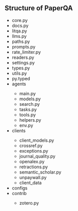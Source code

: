## Structure of PaperQA

<ul>
  <li>core.py</li>
  <li>docs.py</li>
  <li>litqa.py</li>
  <li>llms.py</li>
  <li>paths.py</li>
  <li>prompts.py</li>
  <li>rate_limiter.py</li>
  <li>readers.py</li>
  <li>settings.py</li>
  <li>types.py</li>
  <li>utils.py</li>
  <li>py.typed</li>
  <li>agents</li>
  <ul>
    <li>main.py</li>
    <li>models.py</li>
    <li>search.py</li>
    <li>tasks.py</li>
    <li>tools.py</li>
    <li>helpers.py</li>
    <li>env.py</li>
  </ul>
  <li>clients</li>
  <ul>
    <li>client_models.py</li>
    <li>crossref.py</li>
    <li>exceptions.py</li>
    <li>journal_quality.py</li>
    <li>openalex.py</li>
    <li>retractions.py</li>
    <li>semantic_scholar.py</li>
    <li>unpaywall.py</li>
    <li>client_data</li>
  </ul>
  <li>configs</li>
  <li>contrib</li>
  <ul>
    <li>zotero.py</li>
  </ul>
</ul>
